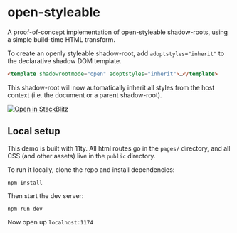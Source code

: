 # open-styleable

A proof-of-concept implementation of open-styleable shadow-roots, using a simple build-time HTML transform.

To create an openly styleable shadow-root, add `adoptstyles="inherit"` to the declarative shadow DOM template.

```html
<template shadowrootmode="open" adoptstyles="inherit">…</template>
```

This shadow-root will now automatically inherit all styles from the host context (i.e. the document or a parent shadow-root).

[![Open in StackBlitz](https://developer.stackblitz.com/img/open_in_stackblitz.svg)](https://stackblitz.com/github.com/mayank99/open-styleable?file=pages/index.html)

## Local setup

This demo is built with 11ty. All html routes go in the `pages/` directory, and all CSS (and other assets) live in the `public` directory.

To run it locally, clone the repo and install dependencies:

```
npm install
```

Then start the dev server:

```
npm run dev
```

Now open up `localhost:1174`
